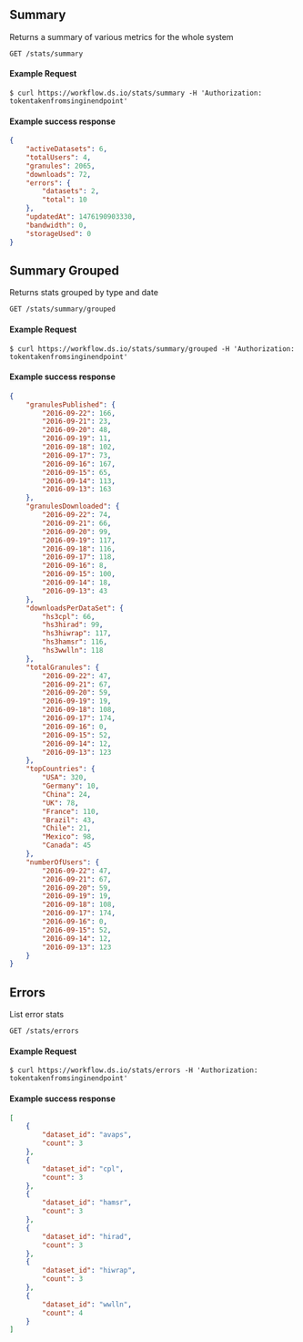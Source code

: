## Summary

Returns a summary of various metrics for the whole system

```endpoint
GET /stats/summary
```

#### Example Request

```curl
$ curl https://workflow.ds.io/stats/summary -H 'Authorization: tokentakenfromsinginendpoint'
```

#### Example success response

```json
{
    "activeDatasets": 6,
    "totalUsers": 4,
    "granules": 2065,
    "downloads": 72,
    "errors": {
        "datasets": 2,
        "total": 10
    },
    "updatedAt": 1476190903330,
    "bandwidth": 0,
    "storageUsed": 0
}
```

## Summary Grouped

Returns stats grouped by type and date

```endpoint
GET /stats/summary/grouped
```

#### Example Request

```curl
$ curl https://workflow.ds.io/stats/summary/grouped -H 'Authorization: tokentakenfromsinginendpoint'
```

#### Example success response

```json
{
    "granulesPublished": {
        "2016-09-22": 166,
        "2016-09-21": 23,
        "2016-09-20": 48,
        "2016-09-19": 11,
        "2016-09-18": 102,
        "2016-09-17": 73,
        "2016-09-16": 167,
        "2016-09-15": 65,
        "2016-09-14": 113,
        "2016-09-13": 163
    },
    "granulesDownloaded": {
        "2016-09-22": 74,
        "2016-09-21": 66,
        "2016-09-20": 99,
        "2016-09-19": 117,
        "2016-09-18": 116,
        "2016-09-17": 118,
        "2016-09-16": 8,
        "2016-09-15": 100,
        "2016-09-14": 18,
        "2016-09-13": 43
    },
    "downloadsPerDataSet": {
        "hs3cpl": 66,
        "hs3hirad": 99,
        "hs3hiwrap": 117,
        "hs3hamsr": 116,
        "hs3wwlln": 118
    },
    "totalGranules": {
        "2016-09-22": 47,
        "2016-09-21": 67,
        "2016-09-20": 59,
        "2016-09-19": 19,
        "2016-09-18": 108,
        "2016-09-17": 174,
        "2016-09-16": 0,
        "2016-09-15": 52,
        "2016-09-14": 12,
        "2016-09-13": 123
    },
    "topCountries": {
        "USA": 320,
        "Germany": 10,
        "China": 24,
        "UK": 78,
        "France": 110,
        "Brazil": 43,
        "Chile": 21,
        "Mexico": 98,
        "Canada": 45
    },
    "numberOfUsers": {
        "2016-09-22": 47,
        "2016-09-21": 67,
        "2016-09-20": 59,
        "2016-09-19": 19,
        "2016-09-18": 108,
        "2016-09-17": 174,
        "2016-09-16": 0,
        "2016-09-15": 52,
        "2016-09-14": 12,
        "2016-09-13": 123
    }
}
```

## Errors

List error stats

```endpoint
GET /stats/errors
```

#### Example Request

```curl
$ curl https://workflow.ds.io/stats/errors -H 'Authorization: tokentakenfromsinginendpoint'
```

#### Example success response

```json
[
    {
        "dataset_id": "avaps",
        "count": 3
    },
    {
        "dataset_id": "cpl",
        "count": 3
    },
    {
        "dataset_id": "hamsr",
        "count": 3
    },
    {
        "dataset_id": "hirad",
        "count": 3
    },
    {
        "dataset_id": "hiwrap",
        "count": 3
    },
    {
        "dataset_id": "wwlln",
        "count": 4
    }
]
```
